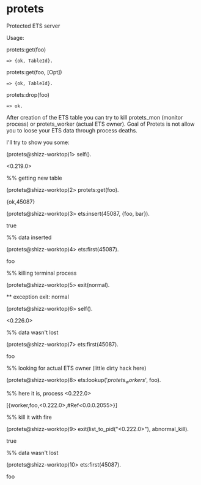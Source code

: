 protets
=======

Protected ETS server

Usage:

protets:get(foo)

    => {ok, TableId}.

protets:get(foo, [Opt])

    => {ok, TableId}.


protets:drop(foo)

    => ok.


After creation of the ETS table you can try to kill protets_mon (monitor process) or protets_worker (actual ETS owner). Goal of Protets is not allow you to loose your ETS data through process deaths.

I'll try to show you some:


(protets@shizz-worktop)1> self().

<0.219.0>


%% getting new table

(protets@shizz-worktop)2> protets:get(foo).

{ok,45087}

(protets@shizz-worktop)3> ets:insert(45087, {foo, bar}).

true


%% data inserted

(protets@shizz-worktop)4> ets:first(45087).

foo

%% killing terminal process

(protets@shizz-worktop)5> exit(normal).

** exception exit: normal

(protets@shizz-worktop)6> self().

<0.226.0>


%% data wasn't lost

(protets@shizz-worktop)7> ets:first(45087).

foo


%% looking for actual ETS owner (little dirty hack here)

(protets@shizz-worktop)8> ets:lookup('$protets_workers$', foo).


%% here it is, process <0.222.0>

[{worker,foo,<0.222.0>,#Ref<0.0.0.2055>}]


%% kill it with fire

(protets@shizz-worktop)9> exit(list_to_pid("<0.222.0>"), abnormal_kill).

true


%% data wasn't lost

(protets@shizz-worktop)10> ets:first(45087).

foo
